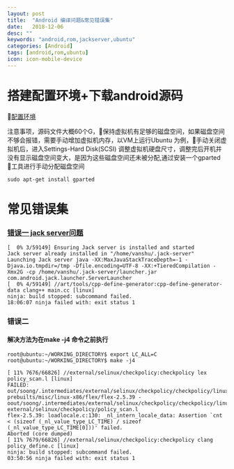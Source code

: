 ```yaml
---
layout: post
title:  "Android 编译问题&常见错误集"
date:   2018-12-06
desc: ""
keywords: "android,rom,jackserver,ubuntu"
categories: [Android]
tags: [android,rom,ubuntu]
icon: icon-mobile-device
---
```

# 搭建配置环境+下载android源码
[配置环境](https://source.android.com/setup/build/requirements)

注意事项，源码文件大概60个G，保持虚拟机有足够的磁盘空间，如果磁盘空间不够会报错，需要手动增加虚拟机内存，以VM上运行Ubuntu 为例，手动关闭虚拟机后，进入Settings-Hard Disk(SCSI) 调整虚拟机硬盘尺寸，调整完后开机并没有显示磁盘空间变大，是因为这些磁盘空间还未被分配,通过安装一个gparted 工具进行手动分配磁盘空间
```
sudo apt-get install gparted
```




# 常见错误集

### [错误一 jack server问题](https://forum.xda-developers.com/android/software/aosp-cm-los-how-to-fix-jack-server-t3575179)

```
[  0% 3/59149] Ensuring Jack server is installed and started
Jack server already installed in "/home/vanshu/.jack-server"
Launching Jack server java -XX:MaxJavaStackTraceDepth=-1 -Djava.io.tmpdir=/tmp -Dfile.encoding=UTF-8 -XX:+TieredCompilation -Xmx2G -cp /home/vanshu/.jack-server/launcher.jar com.android.jack.launcher.ServerLauncher
[  0% 4/59149] //art/tools/cpp-define-generator:cpp-define-generator-data clang++ main.cc [linux]
ninja: build stopped: subcommand failed.
18:06:07 ninja failed with: exit status 1
```

### 错误二
#### 解决方法为在make -j4 命令之前执行

```
root@ubuntu:~/WORKING_DIRECTORY$ export LC_ALL=C
root@ubuntu:~/WORKING_DIRECTORY$ make -j4
```


```
[ 11% 7676/66826] //external/selinux/checkpolicy:checkpolicy lex policy_scan.l [linux]
FAILED: out/soong/.intermediates/external/selinux/checkpolicy/checkpolicy/linux_x86_64/gen/lex/external/selinux/checkpolicy/policy_scan.c 
prebuilts/misc/linux-x86/flex/flex-2.5.39 -oout/soong/.intermediates/external/selinux/checkpolicy/checkpolicy/linux_x86_64/gen/lex/external/selinux/checkpolicy/policy_scan.c external/selinux/checkpolicy/policy_scan.l
flex-2.5.39: loadlocale.c:130: _nl_intern_locale_data: Assertion `cnt < (sizeof (_nl_value_type_LC_TIME) / sizeof (_nl_value_type_LC_TIME[0]))' failed.
Aborted (core dumped)
[ 11% 7679/66826] //external/selinux/checkpolicy:checkpolicy clang policy_define.c [linux]
ninja: build stopped: subcommand failed.
03:50:56 ninja failed with: exit status 1

```